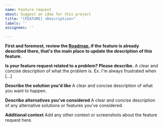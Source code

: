```yaml
---
name: Feature request
about: Suggest an idea for this project
title: "[FEATURE] <Description>"
labels: ''
assignees: ''

---
```


**First and foremost, review the [Roadmap](ROADMAP.md), if the feature is already described there, that's the main place to update the description of this feature.**

**Is your feature request related to a problem? Please describe.**
A clear and concise description of what the problem is. Ex. I'm always frustrated when [...]

**Describe the solution you'd like**
A clear and concise description of what you want to happen.

**Describe alternatives you've considered**
A clear and concise description of any alternative solutions or features you've considered.

**Additional context**
Add any other context or screenshots about the feature request here.
